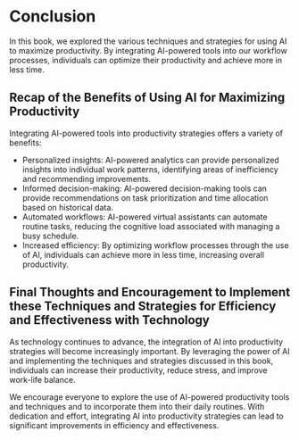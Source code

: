 # Conclusion

In this book, we explored the various techniques and strategies for using AI to maximize productivity. By integrating AI-powered tools into our workflow processes, individuals can optimize their productivity and achieve more in less time.

Recap of the Benefits of Using AI for Maximizing Productivity
-------------------------------------------------------------

Integrating AI-powered tools into productivity strategies offers a variety of benefits:

* Personalized insights: AI-powered analytics can provide personalized insights into individual work patterns, identifying areas of inefficiency and recommending improvements.
* Informed decision-making: AI-powered decision-making tools can provide recommendations on task prioritization and time allocation based on historical data.
* Automated workflows: AI-powered virtual assistants can automate routine tasks, reducing the cognitive load associated with managing a busy schedule.
* Increased efficiency: By optimizing workflow processes through the use of AI, individuals can achieve more in less time, increasing overall productivity.

Final Thoughts and Encouragement to Implement these Techniques and Strategies for Efficiency and Effectiveness with Technology
------------------------------------------------------------------------------------------------------------------------------

As technology continues to advance, the integration of AI into productivity strategies will become increasingly important. By leveraging the power of AI and implementing the techniques and strategies discussed in this book, individuals can increase their productivity, reduce stress, and improve work-life balance.

We encourage everyone to explore the use of AI-powered productivity tools and techniques and to incorporate them into their daily routines. With dedication and effort, integrating AI into productivity strategies can lead to significant improvements in efficiency and effectiveness.